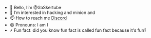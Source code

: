 - 👋 Bello, I’m @GaSkertube
- 👀 I’m interested in hacking and minion and 
- 📫 How to reach me [Discord](https://discord.gg/Ta9qXwEgNu)
- 😄 Pronouns: I am I
- ⚡ Fun fact: did you know fun fact is called fun fact because it's fun?
